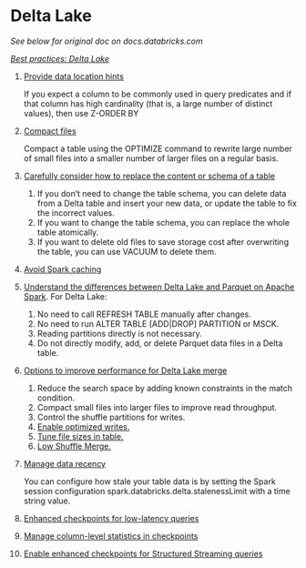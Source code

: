 # Delta Lake

*See below for original doc on docs.databricks.com*

*[Best practices: Delta Lake](https://docs.databricks.com/delta/best-practices.html#best-practices-delta-lake)*

1. [Provide data location hints](https://docs.databricks.com/delta/best-practices.html#provide-data-location-hints)
    
    If you expect a column to be commonly used in query predicates and if that column has high cardinality (that is, a large number of distinct values), then use Z-ORDER BY

2. [Compact files](https://docs.databricks.com/delta/best-practices.html#compact-files)
    
    Compact a table using the OPTIMIZE command to rewrite large number of small files into a smaller number of larger files on a regular basis.

3. [Carefully consider how to replace the content or schema of a table](https://docs.databricks.com/delta/best-practices.html#replace-the-content-or-schema-of-a-table)
    1. If you don’t need to change the table schema, you can delete data from a Delta table and insert your new data, or update the table to fix the incorrect values.
    2. If you want to change the table schema, you can replace the whole table atomically. 
    3. If you want to delete old files to save storage cost after overwriting the table, you can use VACUUM to delete them.
4. [Avoid Spark caching](https://docs.databricks.com/delta/best-practices.html#spark-caching)
5. [Understand the differences between Delta Lake and Parquet on Apache Spark](https://docs.databricks.com/delta/best-practices.html#differences-between-delta-lake-and-parquet-on-apache-spark). For Delta Lake:
    1. No need to call REFRESH TABLE manually after changes.
    2. No need to run ALTER TABLE [ADD|DROP] PARTITION or MSCK.
    3. Reading partitions directly is not necessary.
    4. Do not directly modify, add, or delete Parquet data files in a Delta table.
6. [Options to improve performance for Delta Lake merge](https://docs.databricks.com/delta/best-practices.html#improve-performance-for-delta-lake-merge)
    1. Reduce the search space by adding known constraints in the match condition.
    2. Compact small files into larger files to improve read throughput.
    3. Control the shuffle partitions for writes.
    4. [Enable optimized writes.](https://docs.databricks.com/optimizations/auto-optimize.html#how-auto-optimize-works)
    5. [Tune file sizes in table.](https://docs.databricks.com/delta/tune-file-size.html)
    6. [Low Shuffle Merge.](https://docs.databricks.com/optimizations/low-shuffle-merge.html)
7. [Manage data recency](https://docs.databricks.com/delta/best-practices.html#manage-data-recency)
    
    You can configure how stale your table data is by setting the Spark session configuration spark.databricks.delta.stalenessLimit with a time string value. 

8. [Enhanced checkpoints for low-latency queries](https://docs.databricks.com/delta/best-practices.html#enhanced-checkpoints-for-low-latency-queries)
9. [Manage column-level statistics in checkpoints](https://docs.databricks.com/delta/best-practices.html#manage-column-level-statistics-in-checkpoints)
10. [Enable enhanced checkpoints for Structured Streaming queries](https://docs.databricks.com/delta/best-practices.html#enable-enhanced-checkpoints-for-structured-streaming-queries)